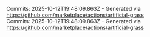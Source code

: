 Commits: 2025-10-12T19:48:09.863Z - Generated via https://github.com/marketplace/actions/artificial-grass
<br>
Commits: 2025-10-12T19:48:09.863Z - Generated via https://github.com/marketplace/actions/artificial-grass
<br>
